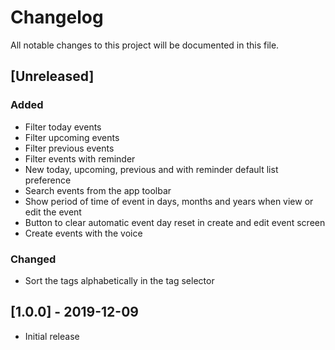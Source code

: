 # Changelog
All notable changes to this project will be documented in this file.

## [Unreleased]

### Added

- Filter today events
- Filter upcoming events
- Filter previous events
- Filter events with reminder
- New today, upcoming, previous and with reminder default list preference
- Search events from the app toolbar
- Show period of time of event in days, months and years when view or edit the event
- Button to clear automatic event day reset in create and edit event screen
- Create events with the voice 

### Changed

- Sort the tags alphabetically in the tag selector

## [1.0.0] - 2019-12-09

- Initial release
